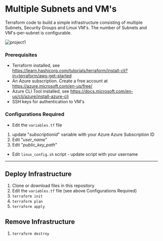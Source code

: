 # Multiple Subnets and VM's #  
Terraform code to build a simple infrastructure consisting of multiple Subnets, Security Groups and Linux VM's. The number of Subnets and VM's-per-subnet is configurable.  


![project1](https://user-images.githubusercontent.com/15988353/126063627-daaca52c-8c12-46d5-b6fa-03572f08b26f.png)


### Prerequisites ###

* Terraform installed, see https://learn.hashicorp.com/tutorials/terraform/install-cli?in=terraform/aws-get-started  
* An Azure subscription. Create a free account at https://azure.microsoft.com/en-us/free/
* Azure CLI Tool installed, see https://docs.microsoft.com/en-us/cli/azure/install-azure-cli  
* SSH keys for authentication to VM's

### Configurations Required ###
* Edit the ```variables.tf``` file  
 1. update "*subscriptionid*" variable with your Azure Azure Subscription ID
 2. Edit "*user_name*"
 3. Edit "*public_key_path*"
* Edit ```linux_config.sh``` script - update script with your username 

- - -  
## Deploy Infrastructure ##

1. Clone or download files in this repository
2. Edit the ```variables.tf``` file (see above Configurations Required)
3. ```terraform init```
4. ```terraform plan```
5. ```terraform apply```

## Remove Infrastructure ##
1. ```terraform destroy```
